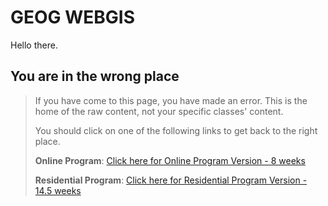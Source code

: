 # GEOG WEBGIS

Hello there.

## You are in the wrong place
> If you have come to this page, you have made an error. This is the home of the raw content, not your specific classes' content.
>
> You should click on one of the following links to get back to the right place.
>
>
>
> **Online Program**: [Click here for Online Program Version - 8 weeks](https://github.tamu.edu/TAMU-GEOG-678-WebGIS/Online/)
>
> **Residential Program**: [Click here for Residential Program Version - 14.5 weeks](https://github.tamu.edu/TAMU-GEOG-678-WebGIS/Residential/)



